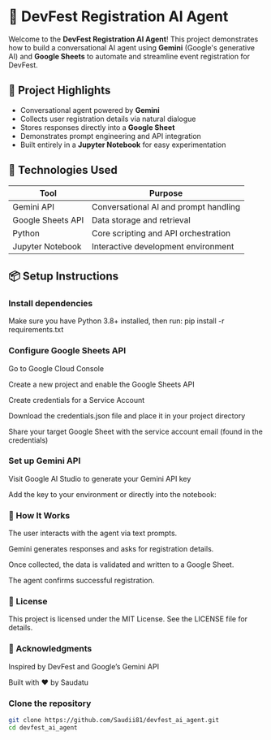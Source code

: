 # 🤖 DevFest Registration AI Agent

Welcome to the **DevFest Registration AI Agent**! This project demonstrates how to build a conversational AI agent using **Gemini** (Google's generative AI) and **Google Sheets** to automate and streamline event registration for DevFest.

## 🌟 Project Highlights

- Conversational agent powered by **Gemini**
- Collects user registration details via natural dialogue
- Stores responses directly into a **Google Sheet**
- Demonstrates prompt engineering and API integration
- Built entirely in a **Jupyter Notebook** for easy experimentation

## 🧰 Technologies Used

| Tool              | Purpose                                  |
|-------------------|-------------------------------------------|
| Gemini API        | Conversational AI and prompt handling     |
| Google Sheets API | Data storage and retrieval                |
| Python            | Core scripting and API orchestration      |
| Jupyter Notebook  | Interactive development environment       |

## 📦 Setup Instructions
### Install dependencies

Make sure you have Python 3.8+ installed, then run: 
 pip install -r requirements.txt
### Configure Google Sheets API
Go to Google Cloud Console

Create a new project and enable the Google Sheets API

Create credentials for a Service Account

Download the credentials.json file and place it in your project directory

Share your target Google Sheet with the service account email (found in the credentials)

### Set up Gemini API
Visit Google AI Studio to generate your Gemini API key

Add the key to your environment or directly into the notebook: 



### 🧠 How It Works
The user interacts with the agent via text prompts.

Gemini generates responses and asks for registration details.

Once collected, the data is validated and written to a Google Sheet.

The agent confirms successful registration.

### 📄 License
This project is licensed under the MIT License. See the LICENSE file for details.

### 🙌 Acknowledgments
Inspired by DevFest and Google’s Gemini API

Built with ❤️ by Saudatu

### Clone the repository
```bash
git clone https://github.com/Saudii81/devfest_ai_agent.git
cd devfest_ai_agent
